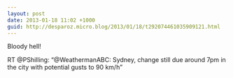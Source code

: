 ```yaml
---
layout: post
date: 2013-01-18 11:02 +1000
guid: http://desparoz.micro.blog/2013/01/18/t292074461035909121.html
---
```

Bloody hell!

RT @PShilling: “@WeathermanABC: Sydney, change still due around 7pm in the city with potential gusts to 90 km/h”
